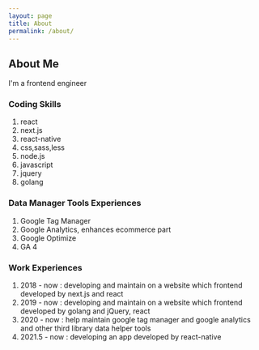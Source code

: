 ```yaml
---
layout: page
title: About
permalink: /about/
---
```


## About Me

I'm a frontend engineer


### Coding Skills
1. react
2. next.js
3. react-native
4. css,sass,less
5. node.js
6. javascript
7. jquery
8. golang

### Data Manager Tools Experiences
1. Google Tag Manager
2. Google Analytics, enhances ecommerce part
3. Google Optimize
4. GA 4

### Work Experiences
1. 2018 - now : developing and maintain on a website which frontend developed by next.js and react 
2. 2019 - now : developing and maintain on a website which frontend developed by golang and jQuery, react
4. 2020 - now : help maintain google tag manager and google analytics and other third library data helper tools
4. 2021.5 - now : developing an app developed by react-native
